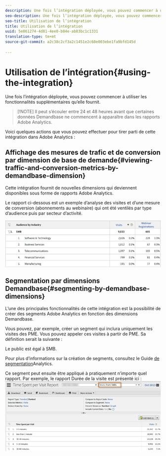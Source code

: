 ```yaml
---
description: Une fois l’intégration déployée, vous pouvez commencer à utiliser les fonctionnalités supplémentaires qu’elle fournit.
seo-description: Une fois l’intégration déployée, vous pouvez commencer à utiliser les fonctionnalités supplémentaires qu’elle fournit.
seo-title: Utilisation de l’intégration
title: Utilisation de l’intégration
uuid: 5e861274-4d81-4ee0-b84e-ab83bc1c1331
translation-type: tm+mt
source-git-commit: a2c38c2cf3a2c1451e2c60e003ebe1fa9bfd145d

---
```



# Utilisation de l’intégration{#using-the-integration}

Une fois l’intégration déployée, vous pouvez commencer à utiliser les fonctionnalités supplémentaires qu’elle fournit.

> [!NOTE] Il peut s’écouler entre 24 et 48 heures avant que certaines données Demandbase ne commencent à apparaître dans les rapports Adobe Analytics.

Voici quelques actions que vous pouvez effectuer pour tirer parti de cette intégration dans Adobe Analytics :

## Affichage des mesures de trafic et de conversion par dimension de base de demande{#viewing-traffic-and-conversion-metrics-by-demandbase-dimension}

Cette intégration fournit de nouvelles dimensions qui deviennent disponibles sous forme de rapports Adobe Analytics.

Le rapport ci-dessous est un exemple d’analyse des visites et d’une mesure de conversion (abonnements au webinaire) qui ont été ventilés par type d’audience puis par secteur d’activité.

![](assets/metrics_db_dimensions.png)

## Segmentation par dimensions Demandbase{#segmenting-by-demandbase-dimensions}

L’une des principales fonctionnalités de cette intégration est la possibilité de créer des segments Adobe Analytics en fonction des dimensions Demandbase.

Vous pouvez, par exemple, créer un segment qui inclura uniquement les visites des PME. Vous pouvez appeler ces visites à partir de PME. Sa définition serait la suivante :

Le public est égal à SMB.

Pour plus d’informations sur la création de segments, consultez le Guide [de segmentation](https://marketing.adobe.com/resources/help/en_US/analytics/segment/)Analytics.

Ce segment peut ensuite être appliqué à pratiquement n’importe quel rapport. Par exemple, le rapport Durée de la visite est présenté ici : ![](assets/segment_applied_report.png)
